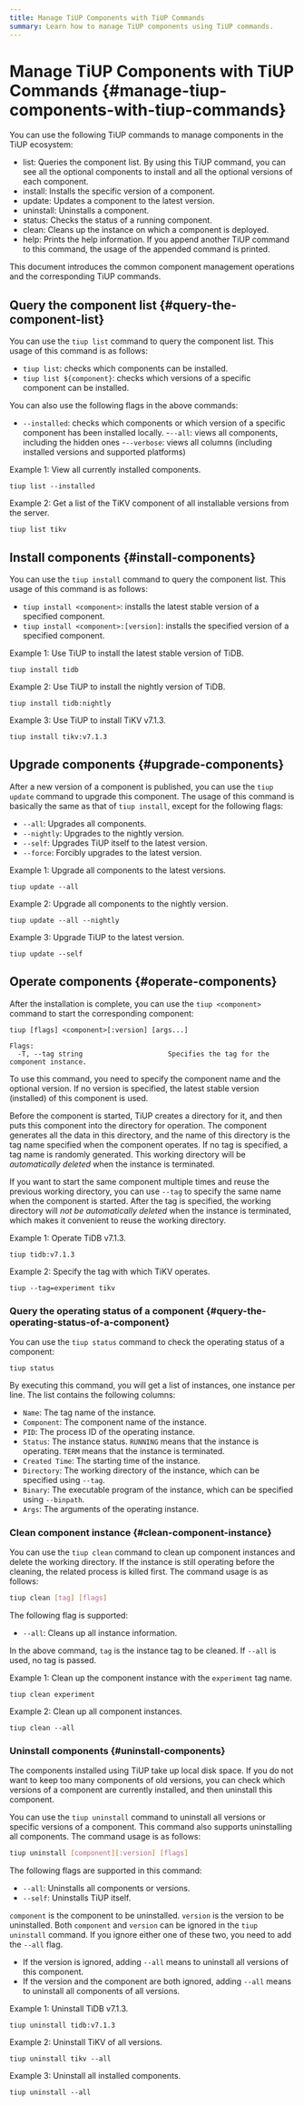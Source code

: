 ```yaml
---
title: Manage TiUP Components with TiUP Commands
summary: Learn how to manage TiUP components using TiUP commands.
---
```


# Manage TiUP Components with TiUP Commands {#manage-tiup-components-with-tiup-commands}

You can use the following TiUP commands to manage components in the TiUP ecosystem:

-   list: Queries the component list. By using this TiUP command, you can see all the optional components to install and all the optional versions of each component.
-   install: Installs the specific version of a component.
-   update: Updates a component to the latest version.
-   uninstall: Uninstalls a component.
-   status: Checks the status of a running component.
-   clean: Cleans up the instance on which a component is deployed.
-   help: Prints the help information. If you append another TiUP command to this command, the usage of the appended command is printed.

This document introduces the common component management operations and the corresponding TiUP commands.

## Query the component list {#query-the-component-list}

You can use the `tiup list` command to query the component list. This usage of this command is as follows:

-   `tiup list`: checks which components can be installed.
-   `tiup list ${component}`: checks which versions of a specific component can be installed.

You can also use the following flags in the above commands:

-   `--installed`: checks which components or which version of a specific component has been installed locally.
    -`--all`: views all components, including the hidden ones
    -`--verbose`: views all columns (including installed versions and supported platforms)

Example 1: View all currently installed components.

```shell
tiup list --installed
```

Example 2: Get a list of the TiKV component of all installable versions from the server.

```shell
tiup list tikv
```

## Install components {#install-components}

You can use the `tiup install` command to query the component list. This usage of this command is as follows:

-   `tiup install <component>`: installs the latest stable version of a specified component.
-   `tiup install <component>:[version]`: installs the specified version of a specified component.

Example 1: Use TiUP to install the latest stable version of TiDB.

```shell
tiup install tidb
```

Example 2: Use TiUP to install the nightly version of TiDB.

```shell
tiup install tidb:nightly
```

Example 3: Use TiUP to install TiKV v7.1.3.

```shell
tiup install tikv:v7.1.3
```

## Upgrade components {#upgrade-components}

After a new version of a component is published, you can use the `tiup update` command to upgrade this component. The usage of this command is basically the same as that of `tiup install`, except for the following flags:

-   `--all`: Upgrades all components.
-   `--nightly`: Upgrades to the nightly version.
-   `--self`: Upgrades TiUP itself to the latest version.
-   `--force`: Forcibly upgrades to the latest version.

Example 1: Upgrade all components to the latest versions.

```shell
tiup update --all
```

Example 2: Upgrade all components to the nightly version.

```shell
tiup update --all --nightly
```

Example 3: Upgrade TiUP to the latest version.

```shell
tiup update --self
```

## Operate components {#operate-components}

After the installation is complete, you can use the `tiup <component>` command to start the corresponding component:

```shell
tiup [flags] <component>[:version] [args...]

Flags:
  -T, --tag string                     Specifies the tag for the component instance.
```

To use this command, you need to specify the component name and the optional version. If no version is specified, the latest stable version (installed) of this component is used.

Before the component is started, TiUP creates a directory for it, and then puts this component into the directory for operation. The component generates all the data in this directory, and the name of this directory is the tag name specified when the component operates. If no tag is specified, a tag name is randomly generated. This working directory will be *automatically deleted* when the instance is terminated.

If you want to start the same component multiple times and reuse the previous working directory, you can use `--tag` to specify the same name when the component is started. After the tag is specified, the working directory will *not be automatically deleted* when the instance is terminated, which makes it convenient to reuse the working directory.

Example 1: Operate TiDB v7.1.3.

```shell
tiup tidb:v7.1.3
```

Example 2: Specify the tag with which TiKV operates.

```shell
tiup --tag=experiment tikv
```

### Query the operating status of a component {#query-the-operating-status-of-a-component}

You can use the `tiup status` command to check the operating status of a component:

```shell
tiup status
```

By executing this command, you will get a list of instances, one instance per line. The list contains the following columns:

-   `Name`: The tag name of the instance.
-   `Component`: The component name of the instance.
-   `PID`: The process ID of the operating instance.
-   `Status`: The instance status. `RUNNING` means that the instance is operating. `TERM` means that the instance is terminated.
-   `Created Time`: The starting time of the instance.
-   `Directory`: The working directory of the instance, which can be specified using `--tag`.
-   `Binary`: The executable program of the instance, which can be specified using `--binpath`.
-   `Args`: The arguments of the operating instance.

### Clean component instance {#clean-component-instance}

You can use the `tiup clean` command to clean up component instances and delete the working directory. If the instance is still operating before the cleaning, the related process is killed first. The command usage is as follows:

```bash
tiup clean [tag] [flags]
```

The following flag is supported:

-   `--all`: Cleans up all instance information.

In the above command, `tag` is the instance tag to be cleaned. If `--all` is used, no tag is passed.

Example 1: Clean up the component instance with the `experiment` tag name.

```shell
tiup clean experiment
```

Example 2: Clean up all component instances.

```shell
tiup clean --all
```

### Uninstall components {#uninstall-components}

The components installed using TiUP take up local disk space. If you do not want to keep too many components of old versions, you can check which versions of a component are currently installed, and then uninstall this component.

You can use the `tiup uninstall` command to uninstall all versions or specific versions of a component. This command also supports uninstalling all components. The command usage is as follows:

```bash
tiup uninstall [component][:version] [flags]
```

The following flags are supported in this command:

-   `--all`: Uninstalls all components or versions.
-   `--self`: Uninstalls TiUP itself.

`component` is the component to be uninstalled. `version` is the version to be uninstalled. Both `component` and `version` can be ignored in the `tiup uninstall` command. If you ignore either one of these two, you need to add the `--all` flag.

-   If the version is ignored, adding `--all` means to uninstall all versions of this component.
-   If the version and the component are both ignored, adding `--all` means to uninstall all components of all versions.

Example 1: Uninstall TiDB v7.1.3.

```shell
tiup uninstall tidb:v7.1.3
```

Example 2: Uninstall TiKV of all versions.

```shell
tiup uninstall tikv --all
```

Example 3: Uninstall all installed components.

```shell
tiup uninstall --all
```
